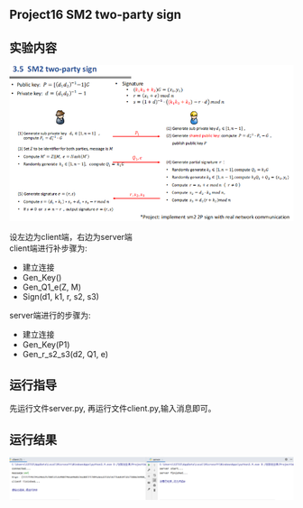 ## Project16 SM2 two-party sign
## 实验内容
![img.png](img.png)

设左边为client端，右边为server端<br>
client端进行补步骤为:
* 建立连接
* Gen_Key()
* Gen_Q1_e(Z, M)
* Sign(d1, k1, r, s2, s3)

server端进行的步骤为:
* 建立连接
* Gen_Key(P1)
* Gen_r_s2_s3(d2, Q1, e)

## 运行指导
先运行文件server.py, 再运行文件client.py,输入消息即可。

## 运行结果
![img_1.png](img_1.png)
